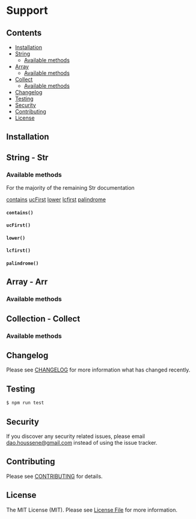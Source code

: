 # Support

## Contents

- [Installation](#installation)
- [String](#str)
  - [Available methods](#sam)
- [Array](#arr)
  - [Available methods](#aam)
- [Collect](#collect)
  - [Available methods](#cam)
- [Changelog](#changelog)
- [Testing](#testing)
- [Security](#security)
- [Contributing](#contributing)
- [License](#license)

## Installation

## <a name="str"></a> String - Str

### <a name="sam"></a> Available methods

For the majority of the remaining Str documentation

[contains](#method-contains)
[ucFirst](#method-ucFirst)
[lower](#method-lower)
[lcfirst](#method-lcfirst)
[palindrome](#method-palindrome)

#### <a name="method-contains"></a> `contains()`

#### <a name="method-ucFirst"></a> `ucFirst()`

#### <a name="method-lower"></a> `lower()`

#### <a name="method-lcfirst"></a> `lcfirst()`

#### <a name="method-palindrome"></a> `palindrome()`

## <a name="arr"></a> Array - Arr

### <a name="aam"></a> Available methods

## <a name="collect"></a> Collection - Collect

### <a name="cam"></a> Available methods

## Changelog

Please see [CHANGELOG](CHANGELOG.md) for more information what has changed recently.

## Testing

```bash
$ npm run test
```

## Security

If you discover any security related issues, please email dao.houssene@gmail.com instead of using the issue tracker.

## Contributing

Please see [CONTRIBUTING](CONTRIBUTING.md) for details.

## License

The MIT License (MIT). Please see [License File](LICENSE) for more information.
